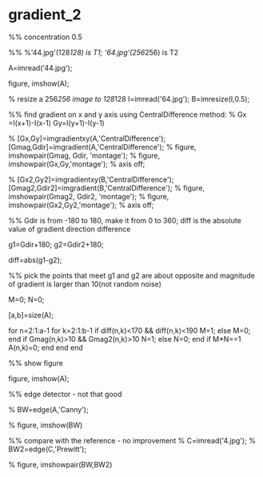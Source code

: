 # gradient_2

%% concentration 0.5

%%
%'44.jpg'(128*128) is T1; '64.jpg'(256*256) is T2

A=imread('44.jpg');

figure, imshow(A);

% resize a 256*256 image to 128*128
I=imread('64.jpg');
B=imresize(I,0.5);

%% find gradient on x and y axis using CentralDifference method: 
% Gx =I(x+1)-I(x-1) Gy=I(y+1)-I(y-1)

% [Gx,Gy]=imgradientxy(A,'CentralDifference');
 [Gmag,Gdir]=imgradient(A,'CentralDifference');
% figure, imshowpair(Gmag, Gdir, 'montage');
% figure, imshowpair(Gx,Gy,'montage');
% axis off;

% [Gx2,Gy2]=imgradientxy(B,'CentralDifference');
 [Gmag2,Gdir2]=imgradient(B,'CentralDifference');
% figure, imshowpair(Gmag2, Gdir2, 'montage');
% figure, imshowpair(Gx2,Gy2,'montage');
% axis off;

%% Gdir is from -180 to 180, make it from 0 to 360; diff is the absolute value of gradient direction difference

g1=Gdir+180;
g2=Gdir2+180;

diff=abs(g1-g2);

%% pick the points that meet g1 and g2 are about opposite and magnitude of gradient is larger than 10(not random noise)

M=0;
N=0;

[a,b]=size(A);

for n=2:1:a-1
    for k=2:1:b-1
        if diff(n,k)<170 && diff(n,k)<190
            M=1;
        else
            M=0;
        end
        if Gmag(n,k)>10 && Gmag2(n,k)>10
            N=1;
        else 
            N=0;
        end
        if M*N==1
            A(n,k)=0;
        end
        end
end

%% show figure

figure, imshow(A);

%% edge detector - not that good

% BW=edge(A,'Canny');

% figure, imshow(BW)

%% compare with the reference - no improvement
% C=imread('4.jpg');
% BW2=edge(C,'Prewitt');

% figure, imshowpair(BW,BW2)
